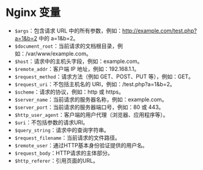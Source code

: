 # Nginx 变量

- `$args`：包含请求 URL 中的所有参数，例如：<http://example.com/test.php?a=1&b=2> 中的 a=1&b=2。
- `$document_root`：当前请求的文档根目录，例如：/var/www/example.com。
- `$host`：请求中的主机头字段，例如：example.com。
- `$remote_addr`：客户端 IP 地址，例如：192.168.1.1。
- `$request_method`：请求方法（例如 GET、POST、PUT 等），例如：GET。
- `$request_uri`：不包括主机名的 URI，例如：/test.php?a=1&b=2。
- `$scheme`：请求的协议，例如：http 或 https。
- `$server_name`：当前请求的服务器名称，例如：example.com。
- `$server_port`：当前请求的服务器端口号，例如：80 或 443。
- `$http_user_agent`：客户端的用户代理（浏览器、应用程序等）。
- `$uri`：不包括参数的请求URI。
- `$query_string`：请求中的查询字符串。
- `$request_filename`：当前请求的文件路径。
- `$remote_user`：通过HTTP基本身份验证提供的用户名。
- `$request_body`：HTTP请求的主体部分。
- `$http_referer`：引用页面的URL。
